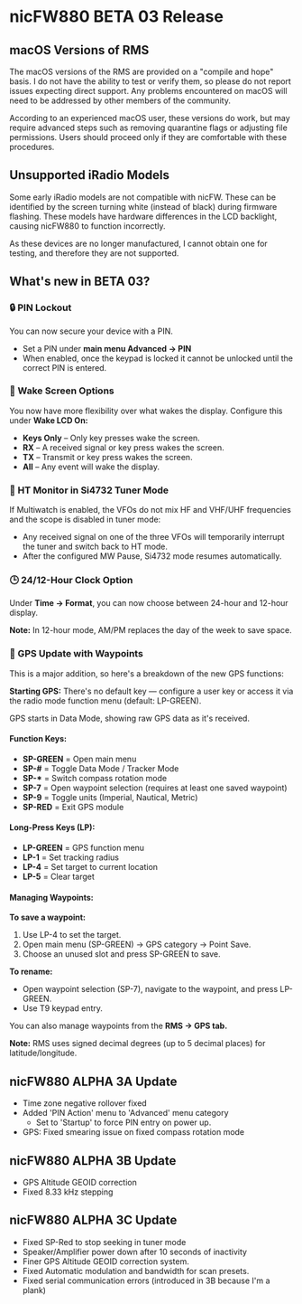 # nicFW880 BETA 03 Release

## macOS Versions of RMS
The macOS versions of the RMS are provided on a "compile and hope" basis. I do not have the ability to test or verify them, so please do not report issues expecting direct support. Any problems encountered on macOS will need to be addressed by other members of the community.

According to an experienced macOS user, these versions do work, but may require advanced steps such as removing quarantine flags or adjusting file permissions. Users should proceed only if they are comfortable with these procedures.

## Unsupported iRadio Models
Some early iRadio models are not compatible with nicFW. These can be identified by the screen turning white (instead of black) during firmware flashing. These models have hardware differences in the LCD backlight, causing nicFW880 to function incorrectly.

As these devices are no longer manufactured, I cannot obtain one for testing, and therefore they are not supported.

## What's new in BETA 03?

### 🔒 PIN Lockout
You can now secure your device with a PIN.

- Set a PIN under **main menu Advanced → PIN**
- When enabled, once the keypad is locked it cannot be unlocked until the correct PIN is entered.

### 🌙 Wake Screen Options
You now have more flexibility over what wakes the display. Configure this under **Wake LCD On:**

- **Keys Only** – Only key presses wake the screen.
- **RX** – A received signal or key press wakes the screen.
- **TX** – Transmit or key press wakes the screen.
- **All** – Any event will wake the display.

### 📡 HT Monitor in Si4732 Tuner Mode
If Multiwatch is enabled, the VFOs do not mix HF and VHF/UHF frequencies and the scope is disabled in tuner mode:

- Any received signal on one of the three VFOs will temporarily interrupt the tuner and switch back to HT mode.
- After the configured MW Pause, Si4732 mode resumes automatically.

### 🕒 24/12-Hour Clock Option
Under **Time → Format**, you can now choose between 24-hour and 12-hour display.

**Note:** In 12-hour mode, AM/PM replaces the day of the week to save space.

### 🧭 GPS Update with Waypoints
This is a major addition, so here's a breakdown of the new GPS functions:

**Starting GPS:** There's no default key — configure a user key or access it via the radio mode function menu (default: LP-GREEN).

GPS starts in Data Mode, showing raw GPS data as it's received.

#### Function Keys:

- **SP-GREEN** = Open main menu
- **SP-#** = Toggle Data Mode / Tracker Mode
- **SP-\*** = Switch compass rotation mode
- **SP-7** = Open waypoint selection (requires at least one saved waypoint)
- **SP-9** = Toggle units (Imperial, Nautical, Metric)
- **SP-RED** = Exit GPS module

#### Long-Press Keys (LP):

- **LP-GREEN** = GPS function menu
- **LP-1** = Set tracking radius
- **LP-4** = Set target to current location
- **LP-5** = Clear target

#### Managing Waypoints:

**To save a waypoint:**
1. Use LP-4 to set the target.
2. Open main menu (SP-GREEN) → GPS category → Point Save.
3. Choose an unused slot and press SP-GREEN to save.

**To rename:**
- Open waypoint selection (SP-7), navigate to the waypoint, and press LP-GREEN.
- Use T9 keypad entry.

You can also manage waypoints from the **RMS → GPS tab.**

**Note:** RMS uses signed decimal degrees (up to 5 decimal places) for latitude/longitude.

## nicFW880 ALPHA 3A Update

- Time zone negative rollover fixed
- Added 'PIN Action' menu to 'Advanced' menu category
  - Set to 'Startup' to force PIN entry on power up.
- GPS: Fixed smearing issue on fixed compass rotation mode

## nicFW880 ALPHA 3B Update

- GPS Altitude GEOID correction
- Fixed 8.33 kHz stepping

## nicFW880 ALPHA 3C Update

- Fixed SP-Red to stop seeking in tuner mode
- Speaker/Amplifier power down after 10 seconds of inactivity
- Finer GPS Altitude GEOID correction system.
- Fixed Automatic modulation and bandwidth for scan presets.
- Fixed serial communication errors (introduced in 3B because I'm a plank)
